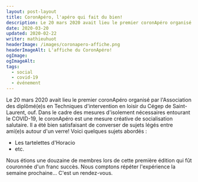 ```yaml
---
layout: post-layout
title: CoronApéro, l'apéro qui fait du bien!
description: Le 20 mars 2020 avait lieu le premier coronApéro organisé par l'Association des diplômé(e)s en Techniques d'intervention en loisir du Cégep de Saint-Laurent.
date: 2020-03-20
updated: 2020-02-22
writer: mathieuhuot
headerImage: /images/coronapero-affiche.png
headerImageAlt: L'affiche du CoronApéro!
ogImage:
ogImageAlt:
tags: 
  - social
  - covid-19
  - événement
---
```

Le 20 mars 2020 avait lieu le premier coronApéro organisé par l'Association des diplômé(e)s en Techniques d'intervention en loisir du Cégep de Saint-Laurent, ouf. Dans le cadre des mesures 
d'isolement nécessaires entourant le COVID-19, le coronApéro est une mesure créative de socialisation salutaire. Il a été bien satisfaisant de converser de sujets légés entre ami(e)s autour d'un verre! Voici quelques sujets abordés :
- Les tartelettes d'Horacio
- etc.

Nous étions une douzaine de membres lors de cette première édition qui fût couronnée d'un franc succès. Nous comptons répéter l'expérience la semaine prochaine... C'est un rendez-vous.
